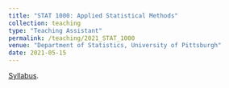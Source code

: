 ```yaml
---
title: "STAT 1000: Applied Statistical Methods"
collection: teaching
type: "Teaching Assistant"
permalink: /teaching/2021_STAT_1000
venue: "Department of Statistics, University of Pittsburgh"
date: 2021-05-15
---
```


[Syllabus](http://ziwangstat.com/files/STAT_1000.pdf).
